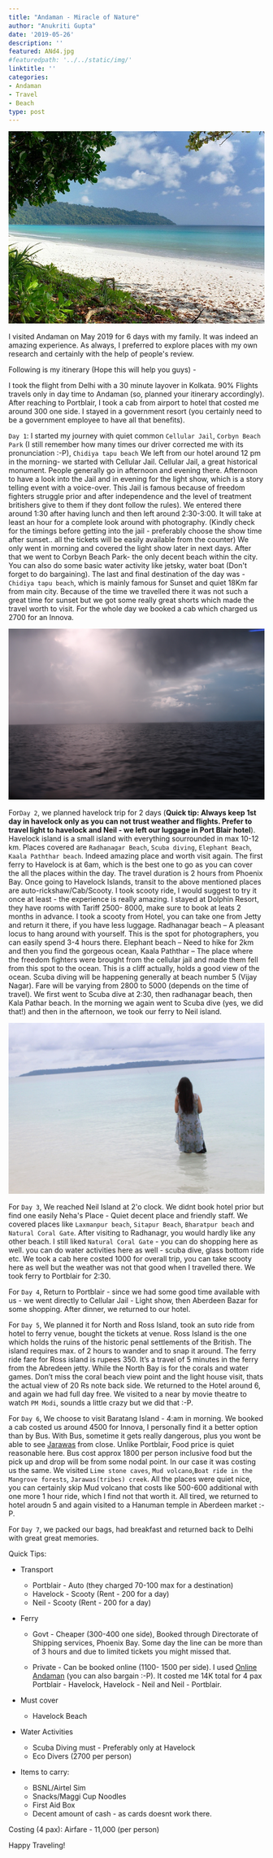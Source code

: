 ```yaml
---
title: "Andaman - Miracle of Nature"
author: "Anukriti Gupta"
date: '2019-05-26'
description: ''
featured: ANd4.jpg
#featuredpath: '../../static/img/'
linktitle: ''
categories:
- Andaman
- Travel  
- Beach
type: post
---
```




![Radha Nagar Beach - Google Picture](../../static/img/Andaman.jpg)


I visited Andaman on May 2019 for 6 days with my family. It was indeed an amazing experience. As always, I preferred to explore places with my own research and certainly with the help of people's review. 

Following is my itinerary (Hope this will help you guys) - 

I took the flight from Delhi with a 30 minute layover in Kolkata. 90% Flights travels only in day time to Andaman (so, planned your itinerary accordingly). After reaching to Portblair, I took a cab from airport to hotel that costed me around 300 one side. I stayed in a government resort (you certainly need to be a government employee to have all that benefits). 


`Day 1`: 
I started my journey with quiet common `Cellular Jail`, `Corbyn Beach Park` (I still remember how many times our driver corrected me with its pronunciation :-P), `Chidiya tapu beach`
We left from our hotel around 12 pm in the morning- we started with Cellular Jail. Cellular Jail, a great historical monument. People generally go in afternoon and evening there. Afternoon to have a look into the Jail and in evening for the light show, which is a story telling event with a voice-over. This Jail is famous because of freedom fighters struggle prior and after independence and the level of treatment britishers give to them if they dont follow the rules). We entered there around 1:30 after having lunch and then left around 2:30-3:00. It will take at least an hour for a complete look around with photography. 
(Kindly check for the timings before getting into the jail - preferably choose the show time after sunset.. all the tickets will be easily available from the counter)
We only went in morning and covered the light show later in next days. After that we went to Corbyn Beach Park- the only decent beach within the city. You can also do some basic water activity like jetsky, water boat (Don't forget to do bargaining).
The last and final destination of the day was - `Chidiya tapu beach`, which is mainly famous for Sunset and quiet 18Km far from main city. Because of the time we travelled there it was not such a great time for sunset but we got some really great shorts which made the travel worth to visit. 
For the whole day we booked a cab which charged us 2700 for an Innova. 



![Chidiya Tapu](../../static/img/ANd3.jpg)


For`Day 2`, we planned havelock trip for 2 days (**Quick tip: Always keep 1st day in havelock only as you can not trust weather and flights. Prefer to travel light to havelock and Neil - we left our luggage in Port Blair hotel**). Havelock island is a small island with everything sourrounded in max 10-12 km. Places covered are `Radhanagar Beach`, `Scuba diving`, `Elephant Beach`, `Kaala Paththar beach`.
Indeed amazing place and worth visit again. The first ferry to Havelock is at 6am, which is the best one to go as you can cover the all the places within the day.  The travel duration is 2 hours from Phoenix Bay. Once going to Havelock Islands, transit to the above mentioned places are auto-rickshaw/Cab/Scooty. I took scooty ride, I would suggest to try it once at least - the experience is really amazing. I stayed at Dolphin Resort, they have rooms with Tariff 2500- 8000,  make sure to book at leats 2 months in advance. I took a scooty from Hotel, you can take one from Jetty and return it there, if you have less luggage. Radhanagar beach – A pleasant locus to hang around with yourself. This is the spot for photographers, you can easily spend 3-4 hours there. Elephant beach – Need to hike for 2km and then you find the gorgeous ocean, Kaala Paththar – The place where the freedom fighters were brought from the cellular jail and made them fell from this spot to the ocean. This is a cliff actually, holds a good view of the ocean.
Scuba diving will be happening generally at beach number 5 (Vijay Nagar). Fare will be varying from 2800 to 5000 (depends on the time of travel). We first went to Scuba dive at 2:30, then radhanagar beach, then Kala Pathar beach. In the morning we again went to Scuba dive (yes, we did that!) and then in the afternoon, we took our ferry to Neil island. 


![Radha Nagar](../../static/img/ANd4.jpg)


For `Day 3`, We reached Neil Island at 2'o clock. We didnt book hotel prior but find one easily Neha's Place - Quiet decent place and friendly staff. We covered places like `Laxmanpur beach`, `Sitapur Beach`, `Bharatpur beach` and `Natural Coral Gate`. After visiting to Radhanagr, you would hardly like any other beach. I still liked `Natural Coral Gate` - you can do shopping here as well. you can do water activities here as well - scuba dive, glass bottom ride etc. We took a cab here costed 1000 for overall trip, you can take scooty here as well but the weather was not that good when I travelled there. We took ferry to Portblair for 2:30. 

For `Day 4`, Return to Portblair - since we had some good time available with us - we went directly to Cellular Jail - Light show, then Aberdeen Bazar for some shopping. After dinner, we returned to our hotel. 

For `Day 5`, We planned it for North and Ross Island, took an suto ride from hotel to ferry venue, bought the tickets at venue. Ross Island is the one which holds the ruins of the historic penal settlements of the British. The island requires max. of 2 hours to wander and to snap it around. The ferry ride fare for Ross island is rupees 350. It’s a travel of 5 minutes in the ferry from the Abredeen jetty. While the North Bay is for the corals and water games. Don’t miss the coral beach view point and the light house visit, thats the actual view of 20 Rs note back side. 
We returned to the Hotel around 6, and again we had full day free. We visited to a near by movie theatre to watch `PM Modi`, sounds a little crazy but we did that :-P. 

For `Day 6`, We choose to visit Baratang Island - 4:am in morning. We booked a cab costed us around 4500 for Innova, I personally find it a better option than by Bus. With Bus, sometime it gets really dangerous, plus you wont be able to see [Jarawas](https://www.survivalinternational.org/tribes/jarawa) from close. Unlike Portblair, Food price is quiet reasonable here. Bus cost approx 1800 per person inclusive food but the pick up and drop will be from some nodal point. In our case it was costing us the same. We visited `Lime stone caves`, `Mud volcano`,`Boat ride in the Mangrove forests`, `Jarawas(tribes) creek`. All the places were quiet nice, you can certainly skip Mud volcano that costs like 500-600 additional with one more 1 hour ride, which I find not that worth it. 
All tired, we returned to hotel aroudn 5 and again visited to a Hanuman temple in Aberdeen market :-P. 

For `Day 7`, we packed our bags, had breakfast and returned back to Delhi with great great memories. 

Quick Tips: 

- Transport

    + Portblair - Auto (they charged 70-100 max for a destination)
    + Havelock  - Scooty (Rent - 200 for a day) 
    + Neil      - Scooty (Rent - 200 for a day)
    
- Ferry 
  
    + Govt    - Cheaper (300-400 one side), Booked through Directorate of Shipping services, Phoenix Bay. 
                Some day the line can be more than of 3 hours and due to limited tickets you might missed that. 

    + Private -  Can be booked online (1100- 1500 per side). I used [Online Andaman](http://onlineandaman.com/) (you                    can also bargain :-P). It costed me 14K total for 4 pax Portblair - Havelock, Havelock - Neil and                     Neil - Portblair. 

- Must cover
  
    + Havelock Beach

- Water Activities 
  
    + Scuba Diving must - Preferably only at Havelock
    + Eco Divers (2700 per person)

- Items to carry: 

    + BSNL/Airtel Sim 
    + Snacks/Maggi Cup Noodles
    + First Aid Box
    + Decent amount of cash - as cards doesnt work there.


Costing (4 pax): 
Airfare - 11,000 (per person)


Happy Traveling! 

